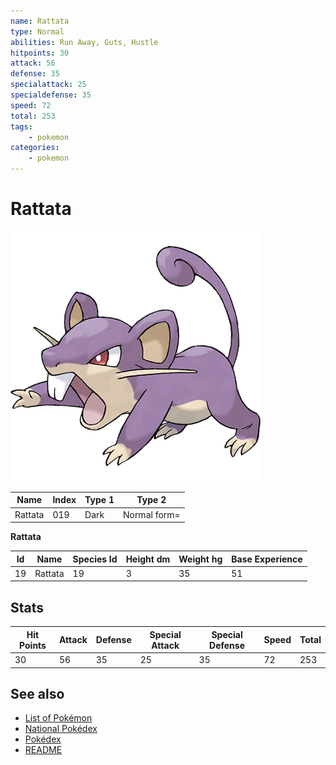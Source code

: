 ```yaml
---
name: Rattata
type: Normal
abilities: Run Away, Guts, Hustle
hitpoints: 30
attack: 56
defense: 35
specialattack: 25
specialdefense: 35
speed: 72
total: 253
tags:
    - pokemon
categories:
    - pokemon
---
```


# Rattata


![Rattata](images/019.png)

| **Name** | **Index** | **Type 1** | **Type 2** |
|----|----|----|----|
| Rattata | 019 | Dark | Normal form= |

**Rattata** 




| **Id** | **Name** | **Species Id** | **Height dm** | **Weight hg** | **Base Experience** |
|--------|----------|----------------|------------|------------|---------------------|
| 19 | Rattata | 19 | 3 | 35 | 51 |



## Stats

| **Hit Points** | **Attack** | **Defense** | **Special Attack** | **Special Defense** | **Speed** | **Total** |
|----------------|------------|-------------|--------------------|---------------------|-----------|-----------|
| 30 | 56 | 35 | 25 | 35 | 72 | 253 |

## See also

- [List of Pokémon](../pokemon.md)
- [National Pokédex](../national_pokedex.md)
- [Pokédex](../pokedex.md)
- [README](../README.md)
